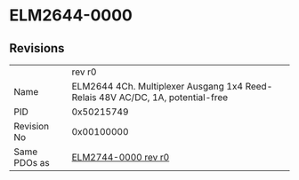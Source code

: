 # ELM2644-0000

## Revisions
<table>
<tr>
<td></td>
<td>rev r0</td>
</tr>
<tr>
<td>Name</td>
<td>ELM2644 4Ch. Multiplexer Ausgang 1x4 Reed-Relais 48V AC/DC, 1A, potential-free</td>
</tr>
<tr>
<td>PID</td>
<td>0x50215749</td>
</tr>
<tr>
<td>Revision No</td>
<td>0x00100000</td>
</tr>
<tr>
<td>Same PDOs as</td>
<td><a href="ELM2744-0000.md">ELM2744-0000 rev r0</a></td>
</tr>
</table>
